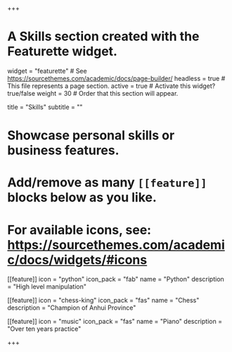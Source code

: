 +++
# A Skills section created with the Featurette widget.
widget = "featurette"  # See https://sourcethemes.com/academic/docs/page-builder/
headless = true  # This file represents a page section.
active = true  # Activate this widget? true/false
weight = 30  # Order that this section will appear.

title = "Skills"
subtitle = ""

# Showcase personal skills or business features.
# 
# Add/remove as many `[[feature]]` blocks below as you like.
# 
# For available icons, see: https://sourcethemes.com/academic/docs/widgets/#icons

[[feature]]
  icon = "python"
  icon_pack = "fab"
  name = "Python"
  description = "High level manipulation"

[[feature]]
  icon = "chess-king"
  icon_pack = "fas"
  name = "Chess"
  description = "Champion of Anhui Province"  

[[feature]]
  icon = "music"
  icon_pack = "fas"
  name = "Piano"
  description = "Over ten years practice"

+++
